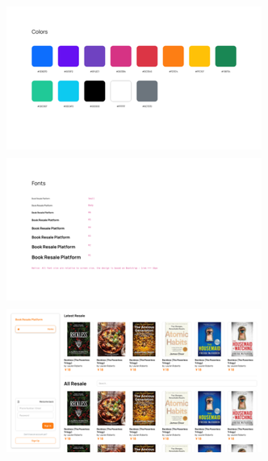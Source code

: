 ![](./Exports/Colors.png)

![](./Exports/Fonts.png)

![](./Exports/Index%20-%20Not%20signed%20in.png)

